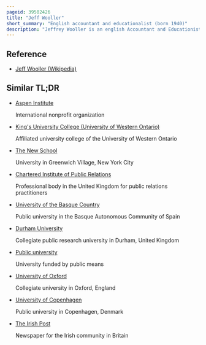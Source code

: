 ```yaml
---
pageid: 39502426
title: "Jeff Wooller"
short_summary: "English accountant and educationalist (born 1940)"
description: "Jeffrey Wooller is an english Accountant and Educationist. He is noted for his Accountancy Tuition Initiatives, and for campaigning for Reform of his professional Institute, the Institute of Chartered Accountants in England and Wales. The Institute eventually excluded him from its Membership due to his Association with the irish international University irish University Business School and the international University Business School. Wooller has established several educational Institutions such as the irish University Business School Institute of professional financial Managers and Jeff Wooller College."
---
```


## Reference

- [Jeff Wooller (Wikipedia)](https://en.wikipedia.org/?curid=39502426)

## Similar TL;DR

- [Aspen Institute](/tldr/en/aspen-institute)

  International nonprofit organization

- [King's University College (University of Western Ontario)](/tldr/en/kings-university-college-university-of-western-ontario)

  Affiliated university college of the University of Western Ontario

- [The New School](/tldr/en/the-new-school)

  University in Greenwich Village, New York City

- [Chartered Institute of Public Relations](/tldr/en/chartered-institute-of-public-relations)

  Professional body in the United Kingdom for public relations practitioners

- [University of the Basque Country](/tldr/en/university-of-the-basque-country)

  Public university in the Basque Autonomous Community of Spain

- [Durham University](/tldr/en/durham-university)

  Collegiate public research university in Durham, United Kingdom

- [Public university](/tldr/en/public-university)

  University funded by public means

- [University of Oxford](/tldr/en/university-of-oxford)

  Collegiate university in Oxford, England

- [University of Copenhagen](/tldr/en/university-of-copenhagen)

  Public university in Copenhagen, Denmark

- [The Irish Post](/tldr/en/the-irish-post)

  Newspaper for the Irish community in Britain
